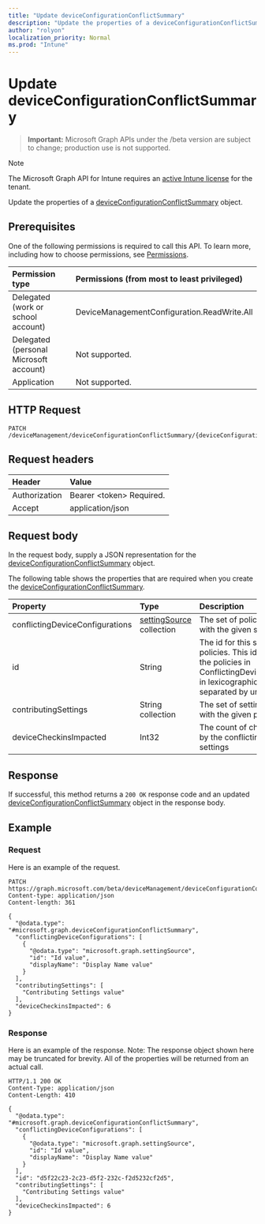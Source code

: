 ```yaml
---
title: "Update deviceConfigurationConflictSummary"
description: "Update the properties of a deviceConfigurationConflictSummary object."
author: "rolyon"
localization_priority: Normal
ms.prod: "Intune"
---
```


# Update deviceConfigurationConflictSummary

> **Important:** Microsoft Graph APIs under the /beta version are subject to change; production use is not supported.

> [!NOTE]
> The Microsoft Graph API for Intune requires an [active Intune license](https://go.microsoft.com/fwlink/?linkid=839381) for the tenant.

Update the properties of a [deviceConfigurationConflictSummary](../resources/intune-deviceconfig-deviceconfigurationconflictsummary.md) object.

## Prerequisites
One of the following permissions is required to call this API. To learn more, including how to choose permissions, see [Permissions](/graph/permissions-reference).

|Permission type|Permissions (from most to least privileged)|
|:---|:---|
|Delegated (work or school account)|DeviceManagementConfiguration.ReadWrite.All|
|Delegated (personal Microsoft account)|Not supported.|
|Application|Not supported.|

## HTTP Request
<!-- {
  "blockType": "ignored"
}
-->
``` http
PATCH /deviceManagement/deviceConfigurationConflictSummary/{deviceConfigurationConflictSummaryId}
```

## Request headers
|Header|Value|
|:---|:---|
|Authorization|Bearer &lt;token&gt; Required.|
|Accept|application/json|

## Request body
In the request body, supply a JSON representation for the [deviceConfigurationConflictSummary](../resources/intune-deviceconfig-deviceconfigurationconflictsummary.md) object.

The following table shows the properties that are required when you create the [deviceConfigurationConflictSummary](../resources/intune-deviceconfig-deviceconfigurationconflictsummary.md).

|Property|Type|Description|
|:---|:---|:---|
|conflictingDeviceConfigurations|[settingSource](../resources/intune-deviceconfig-settingsource.md) collection|The set of policies in conflict with the given setting|
|id|String|The id for this set of conflicting policies. This id is the ids of all the policies in ConflictingDeviceConfigurations in lexicographical order separated by underscores.|
|contributingSettings|String collection|The set of settings in conflict with the given policies|
|deviceCheckinsImpacted|Int32|The count of checkins impacted by the conflicting policies and settings|



## Response
If successful, this method returns a `200 OK` response code and an updated [deviceConfigurationConflictSummary](../resources/intune-deviceconfig-deviceconfigurationconflictsummary.md) object in the response body.

## Example

### Request
Here is an example of the request.
``` http
PATCH https://graph.microsoft.com/beta/deviceManagement/deviceConfigurationConflictSummary/{deviceConfigurationConflictSummaryId}
Content-type: application/json
Content-length: 361

{
  "@odata.type": "#microsoft.graph.deviceConfigurationConflictSummary",
  "conflictingDeviceConfigurations": [
    {
      "@odata.type": "microsoft.graph.settingSource",
      "id": "Id value",
      "displayName": "Display Name value"
    }
  ],
  "contributingSettings": [
    "Contributing Settings value"
  ],
  "deviceCheckinsImpacted": 6
}
```

### Response
Here is an example of the response. Note: The response object shown here may be truncated for brevity. All of the properties will be returned from an actual call.
``` http
HTTP/1.1 200 OK
Content-Type: application/json
Content-Length: 410

{
  "@odata.type": "#microsoft.graph.deviceConfigurationConflictSummary",
  "conflictingDeviceConfigurations": [
    {
      "@odata.type": "microsoft.graph.settingSource",
      "id": "Id value",
      "displayName": "Display Name value"
    }
  ],
  "id": "d5f22c23-2c23-d5f2-232c-f2d5232cf2d5",
  "contributingSettings": [
    "Contributing Settings value"
  ],
  "deviceCheckinsImpacted": 6
}
```





